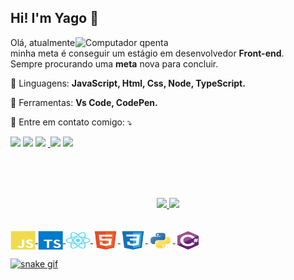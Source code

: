 ##  Hi! I'm Yago 👋

<img src="https://raw.githubusercontent.com/MicaelliMedeiros/micaellimedeiros/master/image/computer-illustration.png" min-width="400px" max-width="400px" width="400px" align="right" alt="Computador qpenta">

<p align="left"> 
  Olá, atualmente minha meta é conseguir um estágio em desenvolvedor <strong>Front-end</strong>.<br>
  Sempre procurando uma <strong>meta</strong
  > nova para concluir.
</p>

<p align="left">
  🦄 Linguagens: <strong>JavaScript, Html, Css, Node, TypeScript.</strong>
</p>

<p align="left">
  💼 Ferramentas: <strong>Vs Code, CodePen.</strong>
</p>

<p align="left">
  💌 Entre em contato comigo: ⤵️
</p>

<p align="left">
  <a href = "mailto:zzyagos2@gmail.com" alt="Gmail">
  <img src="https://img.shields.io/badge/Gmail-D14836?style=for-the-badge&logo=gmail&logoColor=white" /></a>

  <a href="https://www.linkedin.com/in/yago-batista-6189b6238/" alt="Linkedin">
  <img src="https://img.shields.io/badge/LinkedIn-0077B5?style=for-the-badge&logo=linkedin&logoColor=white" /></a>

  <a href="https://wa.me/5592988484342" alt="WhatsApp">
  <img src="https://img.shields.io/badge/WhatsApp-25D366?style=for-the-badge&logo=whatsapp&logoColor=white"/></a>
  
  <a href="encurtador.com.br/agjNT" alt="Discord">
  <img src="https://img.shields.io/badge/Discord-7289DA?style=for-the-badge&logo=discord&logoColor=white" alt="">
  </a>

  <a href="https://www.instagram.com/qpenta/" alt="Instagram">
  <img src="https://img.shields.io/badge/Instagram-E4405F?style=for-the-badge&logo=instagram&logoColor=white"/></a>

<a href="https://github.com/qpenta" alt="Github">
<img src="https://img.shields.io/badge/GitHub-100000?style=for-the-badge&logo=github&logoColor=white" /></a 

</p>  

<br><br><br>

<div align="center">
  <a href="https://github.com/qpenta">
  <img height="165em" src="https://github-readme-stats.vercel.app/api?username=qpenta&show_icons=true&theme=synthwave&include_all_commits=true&count_private=true"/>
  <img height="165em" src="https://github-readme-stats.vercel.app/api/top-langs/?username=qpenta&layout=compact&langs_count=7&theme=synthwave"/>
</div>

<br>

<div style="display: inline_block"><br>
  <img align="center" alt="qpenta-Js" height="30" width="40" src="https://raw.githubusercontent.com/devicons/devicon/master/icons/javascript/javascript-plain.svg">
  <img align="center" alt="qpenta-Ts" height="30" width="40" src="https://raw.githubusercontent.com/devicons/devicon/master/icons/typescript/typescript-plain.svg">
  <img align="center" alt="qpenta-React" height="30" width="40" src="https://raw.githubusercontent.com/devicons/devicon/master/icons/react/react-original.svg">
  <img align="center" alt="qpenta-HTML" height="30" width="40" src="https://raw.githubusercontent.com/devicons/devicon/master/icons/html5/html5-original.svg">
  <img align="center" alt="qpenta-CSS" height="30" width="40" src="https://raw.githubusercontent.com/devicons/devicon/master/icons/css3/css3-original.svg">
  <img align="center" alt="qpenta-Python" height="30" width="40" src="https://raw.githubusercontent.com/devicons/devicon/master/icons/python/python-original.svg">
  <img align="center" alt="qpenta-Csharp" height="30" width="40" src="https://raw.githubusercontent.com/devicons/devicon/master/icons/csharp/csharp-original.svg">
  
</div>

![snake gif](https://github.com/qpenta/qpenta/blob/output/github-contribution-grid-snake.svg)
  
